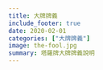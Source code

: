 ```yaml
---
title: 大牌牌義
include_footer: true
date: 2020-02-01
categories: ["大牌牌義"]
image: the-fool.jpg
summary: 塔羅牌大牌牌義說明
---
```

